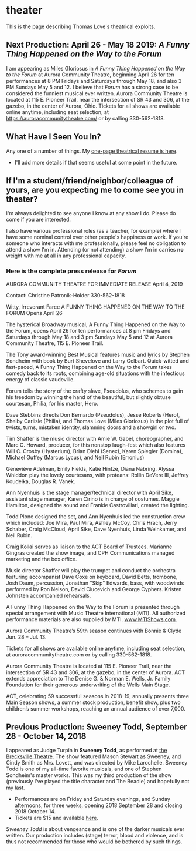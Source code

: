 # theater

This is the page describing Thomas Love's theatrical exploits.

## Next Production: April 26 - May 18 2019: *A Funny Thing Happened on the Way to the Forum*

I am appearing as Miles Gloriosus in *A Funny Thing Happened on the Way to the Forum* at Aurora Community Theatre, beginning April 26 for ten performances at 8 PM Fridays and Saturdays through May 18, and also 3 PM Sundays May 5 and 12. I believe that *Forum* has a strong case to be considered the funniest musical ever written. Aurora Community Theatre is located at 115 E. Pioneer Trail, near the intersection of SR 43 and 306, at the gazebo, in the center of Aurora, Ohio. Tickets for all shows are available online anytime, including seat selection, at https://auroracommunitytheatre.com/ or by calling 330-562-1818.

## What Have I Seen You In?

Any one of a number of things. My [one-page theatrical resume is here](https://github.com/THOMASELOVE/theater/blob/master/thomas_love_theatrical_resume_2018.pdf). 

- I'll add more details if that seems useful at some point in the future.

## If I'm a student/friend/neighbor/colleague of yours, are you expecting me to come see you in theater?

I'm always delighted to see anyone I know at any show I do. Please do come if you are interested. 

I also have various professional roles (as a teacher, for example) where I have some nominal control over other people's happiness or work. If you're someone who interacts with me professionally, please feel no obligation to attend a show I'm in. Attending (or not attending) a show I'm in carries **no** weight with me at all in any professional capacity.

### Here is the complete press release for *Forum*

AURORA COMMUNITY THEATRE
FOR IMMEDIATE RELEASE
April 4, 2019

Contact: Christine Patronik-Holder 330-562-1818

Witty, Irreverant Farce A FUNNY THING HAPPENED ON THE WAY TO THE FORUM Opens April 26

The hysterical Broadway musical, A Funny Thing Happened on the Way to the Forum, opens April 26 for ten performances at 8 pm Fridays and Saturdays through May 18 and 3 pm Sundays May 5 and 12 at Aurora Community Theatre, 115 E. Pioneer Trail.

The Tony award-winning Best Musical features music and lyrics by Stephen Sondheim with book by Burt Shevelove and Larry Gelbart. Quick-witted and fast-paced, A Funny Thing Happened on the Way to the Forum takes comedy back to its roots, combining age-old situations with the infectious energy of classic vaudeville.

Forum tells the story of the crafty slave, Pseudolus, who schemes to gain his freedom by winning the hand of the beautiful, but slightly obtuse courtesan, Philia, for his master, Hero.

Dave Stebbins directs Don Bernardo (Pseudolus), Jesse Roberts (Hero), Shelby Carlisle (Philia), and Thomas Love (Miles Gloriosus) in the plot full of twists, turns, mistaken identity, slamming doors and a showgirl or two.

Tim Shaffer is the music director with Amie W. Gabel, choreographer, and Marc C. Howard, producer, for this nonstop laugh-fest which also features Will C. Crosby (Hysterium), Brian Diehl (Senex), Karen Spiegler (Domina), Michael Guffey (Marcus Lycus), and Neil Rubin (Erronius)

Geneviève Adelman, Emily Fields, Katie Hintze, Diana Nabring, Alyssa Whiddon play the lovely courtesans, with proteans: Rollin DeVere III, Jeffrey Koudelka, Douglas R. Vanek.

Ann Nyenhuis is the stage manager/technical director with April Sike, assistant stage manager, Karen Cirino is in charge of costumes. Maggie Hamilton, designed the sound and Frankie Castrovillari, created the lighting.

Todd Plone designed the set, and Ann Nyenhuis led the construction crew which included: Joe Mira, Paul Mira, Ashley McCoy, Chris Hrach, Jerry Schaber, Craig McCloud, April Sike, Dave Nyenhuis, Linda Weinkamer, and Neil Rubin.

Craig Kollai serves as liaison to the ACT Board of Trustees. Marianne Gingras created the show image, and CPH Communications managed marketing and the box office.

Music director Shaffer will play the trumpet and conduct the orchestra featuring accompanist Dave Coxe on keyboard, David Betts, trombone, Josh Daum, percussion, Jonathan "Skip" Edwards, bass, with woodwinds performed by Ron Nelson, David Ciucevich and George Cyphers. Kristen Johnsten accompanied rehearsals.

A Funny Thing Happened on the Way to the Forum is presented through special arrangement with Music Theatre International (MTI). All authorized performance materials are also supplied by MTI. www.MTIShows.com.

Aurora Community Theatre’s 59th season continues with Bonnie & Clyde Jun. 28 – Jul. 13.

Tickets for all shows are available online anytime, including seat selection, at auroracommunitytheatre.com or by calling 330-562-1818.

Aurora Community Theatre is located at 115 E. Pioneer Trail, near the intersection of SR 43 and 306, at the gazebo, in the center of Aurora. ACT extends appreciation to The Denise G. & Norman E. Wells, Jr. Family Foundation for their generous underwriting of the Wells Main Stage.

ACT, celebrating 59 successful seasons in 2018-19, annually presents three Main Season shows, a summer stock production, benefit show, plus two children’s summer workshops, reaching an annual audience of over 7,000.


## Previous Production: Sweeney Todd, September 28 - October 14, 2018

I appeared as Judge Turpin in **Sweeney Todd**, as performed at [the Brecksville Theatre](https://www.thebrecksvilletheatre.org/performances/891). The show featured Mason Stewart as Sweeney, and Cindy Smith as Mrs. Lovett, and was directed by Mike Larochelle. Sweeney Todd is one of my all-time favorite musicals, and one of Stephen Sondheim's master works. This was  my third production of the show (previously I've played the title character and The Beadle) and hopefully not my last.

- Performances are on Friday and Saturday evenings, and Sunday afternoons, for three weeks, opening 2018 September 28 and closing 2018 October 14. 
- Tickets are $15 and available [here](https://www.eventbrite.com/e/sweeney-todd-tickets-37253162211). 

*Sweeney Todd* is about vengeance and is one of the darker musicals ever written. Our production includes (stage) terror, blood and violence, and is thus not recommended for those who would be bothered by such things.
